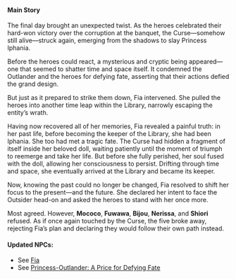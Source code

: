 <!-- title: Lore Summary -->
<!-- status: None -->

#### Main Story

The final day brought an unexpected twist. As the heroes celebrated their hard-won victory over the corruption at the banquet, the Curse—somehow still alive—struck again, emerging from the shadows to slay Princess Iphania.

Before the heroes could react, a mysterious and cryptic being appeared—one that seemed to shatter time and space itself. It condemned the Outlander and the heroes for defying fate, asserting that their actions defied the grand design.

But just as it prepared to strike them down, Fia intervened. She pulled the heroes into another time leap within the Library, narrowly escaping the entity’s wrath.

Having now recovered all of her memories, Fia revealed a painful truth: in her past life, before becoming the keeper of the Library, she had been Iphania. She too had met a tragic fate. The Curse had hidden a fragment of itself inside her beloved doll, waiting patiently until the moment of triumph to reemerge and take her life. But before she fully perished, her soul fused with the doll, allowing her consciousness to persist. Drifting through time and space, she eventually arrived at the Library and became its keeper.

Now, knowing the past could no longer be changed, Fia resolved to shift her focus to the present—and the future. She declared her intent to face the Outsider head-on and asked the heroes to stand with her once more.

Most agreed. However, **Mococo**, **Fuwawa**, **Bijou**, **Nerissa**, and **Shiori** refused. As if once again touched by the Curse, the five broke away, rejecting Fia’s plan and declaring they would follow their own path instead.

#### Updated NPCs:

- See [Fia](#node:fia)
- See [Princess-Outlander: A Price for Defying Fate](#edge:iphania-outlander)
